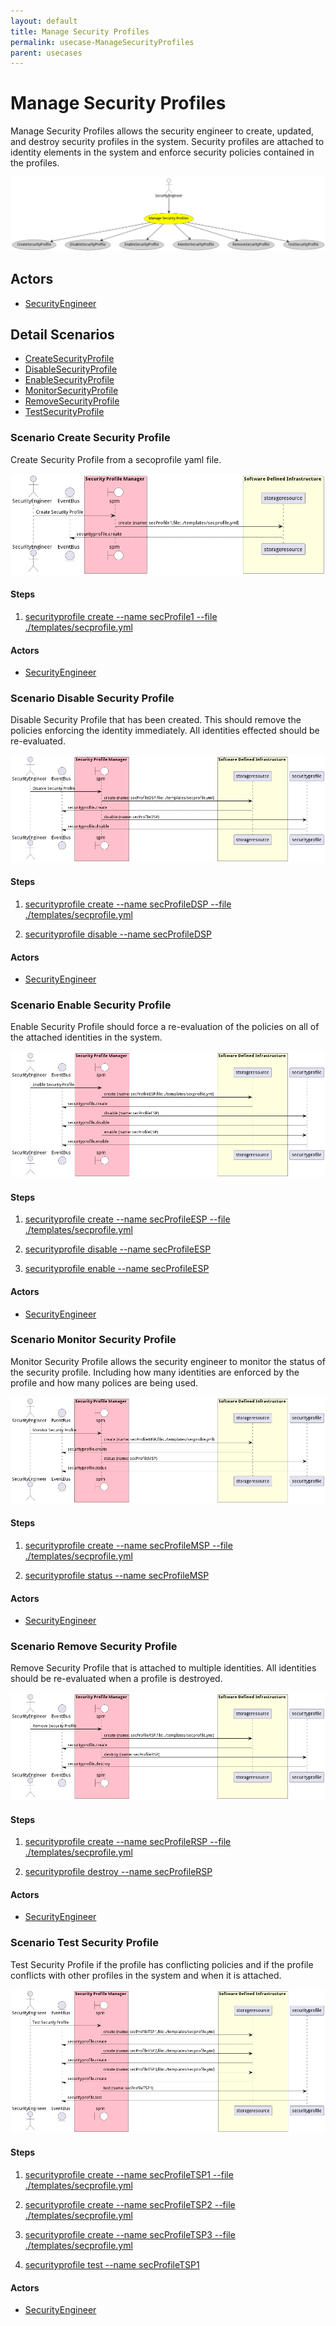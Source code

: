 ```yaml
---
layout: default
title: Manage Security Profiles
permalink: usecase-ManageSecurityProfiles
parent: usecases
---
```

# Manage Security Profiles

Manage Security Profiles allows the security engineer to create, updated, and destroy security profiles in the system. Security profiles are attached to identity elements in the system and enforce security policies contained in the profiles.

![Activities Diagram](./Activities.png)

## Actors

* [SecurityEngineer](actor-securityengineer)











## Detail Scenarios

* [CreateSecurityProfile](#scenario-CreateSecurityProfile)
* [DisableSecurityProfile](#scenario-DisableSecurityProfile)
* [EnableSecurityProfile](#scenario-EnableSecurityProfile)
* [MonitorSecurityProfile](#scenario-MonitorSecurityProfile)
* [RemoveSecurityProfile](#scenario-RemoveSecurityProfile)
* [TestSecurityProfile](#scenario-TestSecurityProfile)



### Scenario Create Security Profile

Create Security Profile from a secoprofile yaml file.

![Scenario CreateSecurityProfile](./CreateSecurityProfile.png)

#### Steps

1. [securityprofile create --name secProfile1 --file ./templates/secprofile.yml](#action-securityprofile-create)


#### Actors

* [SecurityEngineer](actor-securityengineer)



### Scenario Disable Security Profile

Disable Security Profile that has been created. This should remove the policies enforcing the identity immediately. All identities effected should be re-evaluated.

![Scenario DisableSecurityProfile](./DisableSecurityProfile.png)

#### Steps

1. [securityprofile create --name secProfileDSP --file ./templates/secprofile.yml](#action-securityprofile-create)

1. [securityprofile disable --name secProfileDSP](#action-securityprofile-disable)


#### Actors

* [SecurityEngineer](actor-securityengineer)



### Scenario Enable Security Profile

Enable Security Profile should force a re-evaluation of the policies on all of the attached identities in the system.

![Scenario EnableSecurityProfile](./EnableSecurityProfile.png)

#### Steps

1. [securityprofile create --name secProfileESP --file ./templates/secprofile.yml](#action-securityprofile-create)

1. [securityprofile disable --name secProfileESP](#action-securityprofile-disable)

1. [securityprofile enable --name secProfileESP](#action-securityprofile-enable)


#### Actors

* [SecurityEngineer](actor-securityengineer)



### Scenario Monitor Security Profile

Monitor Security Profile allows the security engineer to monitor the status of the security profile. Including how many identities are enforced by the profile and how many polices are being used.

![Scenario MonitorSecurityProfile](./MonitorSecurityProfile.png)

#### Steps

1. [securityprofile create --name secProfileMSP --file ./templates/secprofile.yml](#action-securityprofile-create)

1. [securityprofile status --name secProfileMSP](#action-securityprofile-status)


#### Actors

* [SecurityEngineer](actor-securityengineer)



### Scenario Remove Security Profile

Remove Security Profile that is attached to multiple identities. All identities should be re-evaluated when a profile is destroyed.

![Scenario RemoveSecurityProfile](./RemoveSecurityProfile.png)

#### Steps

1. [securityprofile create --name secProfileRSP --file ./templates/secprofile.yml](#action-securityprofile-create)

1. [securityprofile destroy --name secProfileRSP](#action-securityprofile-destroy)


#### Actors

* [SecurityEngineer](actor-securityengineer)



### Scenario Test Security Profile

Test Security Profile if the profile has conflicting policies and if the profile conflicts with other profiles in the system and when it is attached.

![Scenario TestSecurityProfile](./TestSecurityProfile.png)

#### Steps

1. [securityprofile create --name secProfileTSP1 --file ./templates/secprofile.yml](#action-securityprofile-create)

1. [securityprofile create --name secProfileTSP2 --file ./templates/secprofile.yml](#action-securityprofile-create)

1. [securityprofile create --name secProfileTSP3 --file ./templates/secprofile.yml](#action-securityprofile-create)

1. [securityprofile test --name secProfileTSP1](#action-securityprofile-test)


#### Actors

* [SecurityEngineer](actor-securityengineer)




